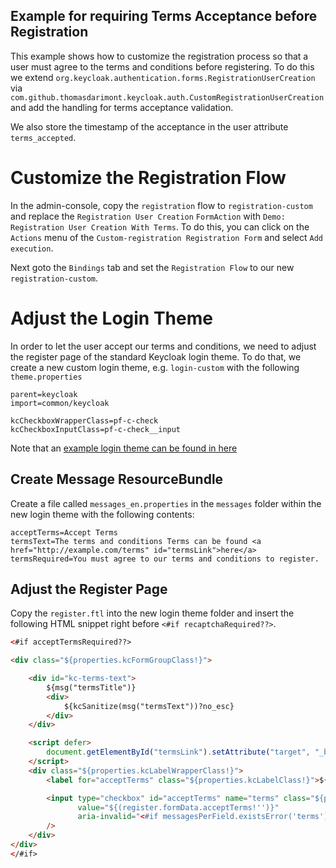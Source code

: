 Example for requiring Terms Acceptance before Registration
----

This example shows how to customize the registration process so that a user must agree to the terms and conditions
before registering. To do this we extend `org.keycloak.authentication.forms.RegistrationUserCreation`
via `com.github.thomasdarimont.keycloak.auth.CustomRegistrationUserCreation`
and add the handling for terms acceptance validation.

We also store the timestamp of the acceptance in the user attribute `terms_accepted`.

# Customize the Registration Flow

In the admin-console, copy the `registration` flow to `registration-custom` and replace the
`Registration User Creation` `FormAction` with `Demo: Registration User Creation With Terms`. To do this, you can click
on the `Actions` menu of the `Custom-registration Registration Form` and select
`Add execution`.

Next goto the `Bindings` tab and set the `Registration Flow` to our new `registration-custom`.

# Adjust the Login Theme

In order to let the user accept our terms and conditions, we need to adjust the register page of the standard Keycloak
login theme. To do that, we create a new custom login theme, e.g. `login-custom` with the following `theme.properties`

```
parent=keycloak
import=common/keycloak

kcCheckboxWrapperClass=pf-c-check
kcCheckboxInputClass=pf-c-check__input
```

Note that an [example login theme can be found in here](../simple-theme/src/main/themes/keycloak-revised)

## Create Message ResourceBundle

Create a file called `messages_en.properties` in the `messages` folder within the new login theme with the following
contents:

```
acceptTerms=Accept Terms
termsText=The terms and conditions Terms can be found <a href="http://example.com/terms" id="termsLink">here</a>
termsRequired=You must agree to our terms and conditions to register.
```

## Adjust the Register Page

Copy the `register.ftl` into the new login theme folder and insert the following HTML snippet right before
`<#if recaptchaRequired??>`.

```html
<#if acceptTermsRequired??>

<div class="${properties.kcFormGroupClass!}">

    <div id="kc-terms-text">
        ${msg("termsTitle")}
        <div>
            ${kcSanitize(msg("termsText"))?no_esc}
        </div>
    </div>

    <script defer>
        document.getElementById("termsLink").setAttribute("target", "_blank");
    </script>
    <div class="${properties.kcLabelWrapperClass!}">
        <label for="acceptTerms" class="${properties.kcLabelClass!}">${msg("acceptTerms")}</label>

        <input type="checkbox" id="acceptTerms" name="terms" class="${properties.kcCheckboxInputClass!}"
               value="${(register.formData.acceptTerms!'')}"
               aria-invalid="<#if messagesPerField.existsError('terms')>true</#if>"
        />
    </div>
</div>
</#if>
```

